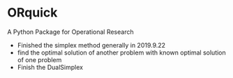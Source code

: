 # ORquick
A Python Package for Operational Research

* Finished the simplex method generally in 2019.9.22
* find the optimal solution of another problem with known optimal solution of one problem 
* Finish the DualSimplex

